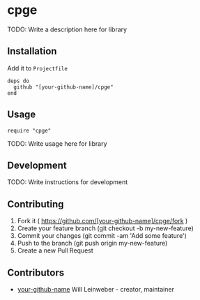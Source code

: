 # cpge

TODO: Write a description here for library

## Installation

Add it to `Projectfile`

```crystal
deps do
  github "[your-github-name]/cpge"
end
```

## Usage

```crystal
require "cpge"
```

TODO: Write usage here for library

## Development

TODO: Write instructions for development

## Contributing

1. Fork it ( https://github.com/[your-github-name]/cpge/fork )
2. Create your feature branch (git checkout -b my-new-feature)
3. Commit your changes (git commit -am 'Add some feature')
4. Push to the branch (git push origin my-new-feature)
5. Create a new Pull Request

## Contributors

- [your-github-name](https://github.com/[your-github-name]) Will Leinweber - creator, maintainer
